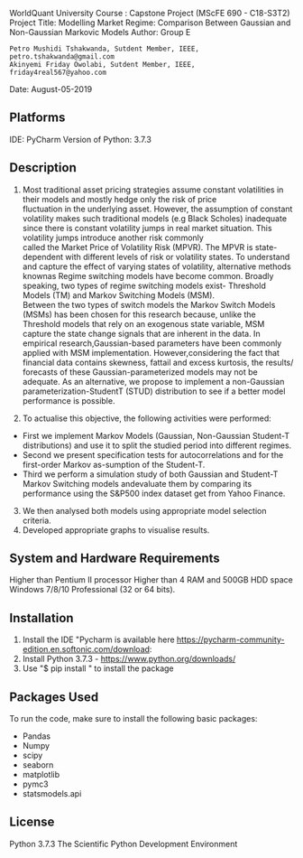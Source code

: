 WorldQuant University
Course : Capstone Project (MScFE 690 - C18-S3T2)
Project Title: Modelling Market Regime: Comparison Between Gaussian and Non-Gaussian Markovic Models
Author: Group E 
        
    Petro Mushidi Tshakwanda, Sutdent Member, IEEE, petro.tshakwanda@gmail.com
    Akinyemi Friday Owolabi, Sutdent Member, IEEE, friday4real567@yahoo.com
   
Date: August-05-2019

Platforms
----------------------
IDE: PyCharm
Version of Python: 3.7.3

Description
----------------------
1. Most   traditional   asset   pricing   strategies   assume constant  volatilities  in  their  models  and  mostly  hedge  only  the risk  of  price  
fluctuation  in  the  underlying  asset.  However,  the assumption  of  constant  volatility  makes  such  traditional  models (e.g  Black  Scholes) 
inadequate  since  there  is  constant  volatility jumps  in  real  market  situation.  This  volatility  jumps  introduce another  risk  commonly  
called  the  Market  Price  of  Volatility Risk   (MPVR).   The   MPVR   is   state-dependent   with   different levels of risk or volatility states. 
To understand and capture the effect  of  varying  states  of  volatility,  alternative  methods  knownas  Regime  switching  models  have  become  common. 
Broadly speaking, two types of regime switching models exist- Threshold Models  (TM)  and  Markov  Switching  Models  (MSM).  
Between the  two  types  of  switch  models  the  Markov  Switch  Models (MSMs)  has  been  chosen  for  this  research  because,  unlike  the Threshold 
models   that   rely   on   an   exogenous   state   variable, MSM  capture  the  state  change  signals  that  are  inherent  in the data.
In empirical research,Gaussian-based parameters have been  commonly  applied  with  MSM  implementation.  However,considering  the  fact  that  financial data  contains  skewness,  fattail and excess kurtosis, the results/ forecasts of these Gaussian-parameterized models may not be adequate. 
As an alternative, we propose to implement a non-Gaussian parameterization-StudentT (STUD)  distribution to see if a better model performance is possible.

2. To actualise this objective, the following activities were performed:  
   
- First we implement Markov Models (Gaussian, Non-Gaussian Student-T distributions) and use it to split the studied period into different regimes.
- Second we present specification tests  for  autocorrelations  and  for  the  first-order  Markov  as-sumption of the Student-T.
- Third we perform a simulation study of both Gaussian and Student-T Markov Switching models andevaluate  them  by  comparing  its  performance  using  the  S&P500 index dataset get from Yahoo Finance. 
3. We then analysed both models using appropriate model selection criteria.
4. Developed appropriate graphs to visualise results.

System and Hardware Requirements
--------------------------------
Higher than Pentium II processor
Higher than 4 RAM and 500GB HDD space
Windows 7/8/10 Professional (32 or 64 bits).

Installation
--------------
1. Install the IDE "Pycharm is available here <https://pycharm-community-edition.en.softonic.com/download>:
2. Install Python 3.7.3 - https://www.python.org/downloads/
3. Use "$ pip install <put the name of the Package>" to install the package

Packages Used
-------------
To run the code, make sure to install the following basic packages:
- Pandas
- Numpy
- scipy 
- seaborn
- matplotlib
- pymc3
- statsmodels.api

License
-------
Python 3.7.3
The Scientific Python Development Environment 
